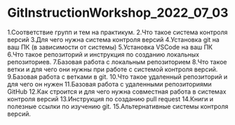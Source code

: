 # GitInstructionWorkshop_2022_07_03
1.Соответствие групп и тем на практикум.
2.Что такое система контроля версий
3.Для чего нужна система контроля версий
4.Установка git на ваш ПК (в зависимости от системы)
5.Установка VSCode на ваш ПК
6.Что такое репозиторий и инструкция по созданию локальных репозиториев.
7.Базовая работа с локальным репозиторием
8.Что такое ветки и для чего они нужны при работе с системой контроля версий.
9.Базовая работа с ветками в git.
10.Что такое удаленный репозиторий и для чего он нужен
11.Базовая работа с удаленными репозиториями GitHub
12.Как строится и для чего нужна совместная работа в системах контроля версий
13.Инструкция по созданию pull request
14.Книги и полезные ссылки по изучению git.
15.Альтернативные системы контроля версий.
